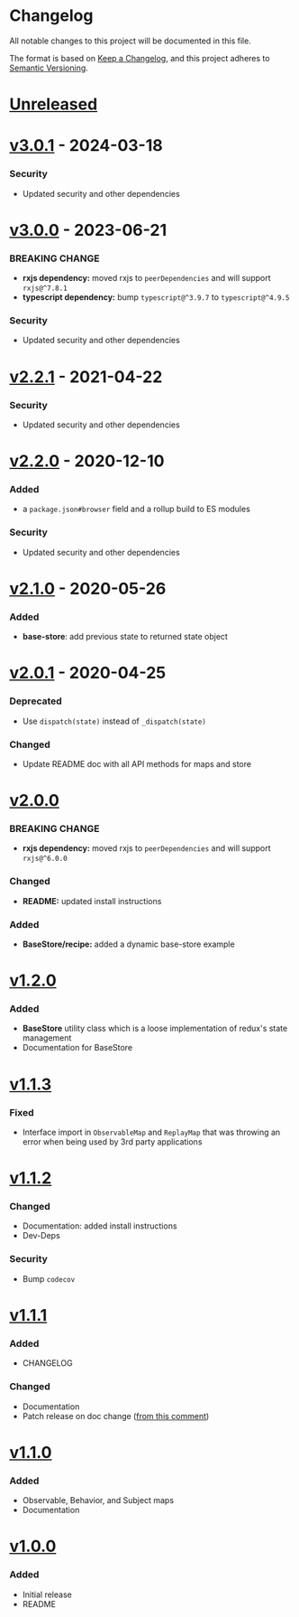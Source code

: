 # Changelog
All notable changes to this project will be documented in this file.

The format is based on [Keep a Changelog](https://keepachangelog.com/en/1.0.0/),
and this project adheres to [Semantic Versioning](https://semver.org/spec/v2.0.0.html).


# [Unreleased](https://github.com/djhouseknecht/rxjs-util-classes/compare/v3.0.1...HEAD)

# [v3.0.1](https://github.com/djhouseknecht/rxjs-util-classes/compare/v3.0.0...v3.0.1) - 2024-03-18
### Security
* Updated security and other dependencies

# [v3.0.0](https://github.com/djhouseknecht/rxjs-util-classes/compare/v2.2.1...v3.0.0) - 2023-06-21
### BREAKING CHANGE
* **rxjs dependency:** moved rxjs to `peerDependencies` and will support `rxjs@^7.8.1`
* **typescript dependency:** bump `typescript@^3.9.7` to `typescript@^4.9.5`

### Security
* Updated security and other dependencies

# [v2.2.1](https://github.com/djhouseknecht/rxjs-util-classes/compare/v2.2.0...v2.2.1) - 2021-04-22
### Security
* Updated security and other dependencies

# [v2.2.0](https://github.com/djhouseknecht/rxjs-util-classes/compare/v2.1.0...v2.2.0) - 2020-12-10
### Added
* a `package.json#browser` field and a rollup build to ES modules

### Security
* Updated security and other dependencies

# [v2.1.0](https://github.com/djhouseknecht/rxjs-util-classes/compare/v2.0.2...v2.1.0) - 2020-05-26
### Added
* **base-store**: add previous state to returned state object

# [v2.0.1](https://github.com/djhouseknecht/rxjs-util-classes/compare/v2.0.0...v2.0.1) - 2020-04-25
### Deprecated
* Use `dispatch(state)` instead of `_dispatch(state)`

### Changed
* Update README doc with all API methods for maps and store

# [v2.0.0](https://github.com/djhouseknecht/rxjs-util-classes/compare/v1.2.0...v2.0.0)

### BREAKING CHANGE
* **rxjs dependency:** moved rxjs to `peerDependencies` and will support `rxjs@^6.0.0`

### Changed
* **README:** updated install instructions

### Added
* **BaseStore/recipe:** added a dynamic base-store example

# [v1.2.0](https://github.com/djhouseknecht/rxjs-util-classes/compare/v1.1.3...v1.2.0)

### Added
* **BaseStore** utility class which is a loose implementation of redux's state management
* Documentation for BaseStore

# [v1.1.3](https://github.com/djhouseknecht/rxjs-util-classes/compare/v1.1.2...v1.1.3)

### Fixed
* Interface import in `ObservableMap` and `ReplayMap` that was throwing an
  error when being used by 3rd party applications

# [v1.1.2](https://github.com/djhouseknecht/rxjs-util-classes/compare/v1.1.1...v1.1.2)

### Changed
* Documentation: added install instructions
* Dev-Deps

### Security
* Bump `codecov`

# [v1.1.1](https://github.com/djhouseknecht/rxjs-util-classes/compare/v1.1.0...v1.1.1)

### Added
* CHANGELOG

### Changed
* Documentation
* Patch release on doc change ([from this comment](https://github.com/semantic-release/semantic-release/issues/192#issuecomment-333328071))

# [v1.1.0](https://github.com/djhouseknecht/rxjs-util-classes/compare/v1.0.0...v1.1.0)

### Added
* Observable, Behavior, and Subject maps
* Documentation

# [v1.0.0](https://github.com/djhouseknecht/rxjs-util-classes/releases/tag/v1.0.0)

### Added
* Initial release
* README
